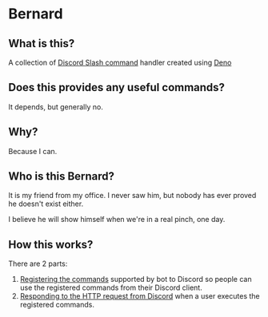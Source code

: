 # Bernard

## What is this?

A collection of [Discord Slash command](https://support.discord.com/hc/en-us/articles/1500000368501-Slash-Commands-FAQ) handler created using [Deno](https://deno.land/)

## Does this provides any useful commands?

It depends, but generally no.

## Why?

Because I can.

## Who is this Bernard?

It is my friend from my office.
I never saw him, but nobody has ever proved he doesn't exist either.

I believe he will show himself when we're in a real pinch, one day.

## How this works?

There are 2 parts:

1. [Registering the commands](https://discord.com/developers/docs/interactions/application-commands#registering-a-command) supported by bot to Discord so people can use the registered commands from their Discord client.
2. [Responding to the HTTP request from Discord](https://discord.com/developers/docs/interactions/receiving-and-responding) when a user executes the registered commands.
